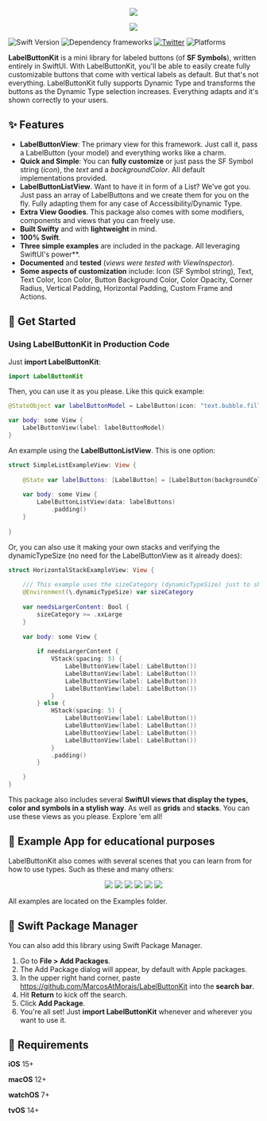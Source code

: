 <p align="center">
  <img src="https://www.marcostmorais.com/labelbutton/cover2.png">
</p>
<p align="center">
    <img src="https://www.marcostmorais.com/labelbutton/cover.png">
</p>

![Swift Version](https://img.shields.io/badge/Swift-5.5-F16D39.svg?style=flat) ![Dependency frameworks](https://img.shields.io/badge/Supports-_Swift_Package_Manager-F16D39.svg?style=flat) [![Twitter](https://img.shields.io/badge/twitter-@marcostmorais-blue.svg?style=flat)](https://twitter.com/marcostmorais) ![Platforms](https://img.shields.io/badge/platforms-iOS%20%7C%20macOS%20%7C%20watchOS%20%7C%20tvOS%20%7C%20iPadOS-blue)

**LabelButtonKit** is a mini library for labeled buttons (of **SF Symbols**), written entirely in SwiftUI. With LabelButtonKit, you'll be able to easily create fully customizable buttons that come with vertical labels as default. But that's not everything. LabelButtonKit fully supports Dynamic Type and transforms the buttons as the Dynamic Type selection increases. Everything adapts and it's shown correctly to your users.

## ✨ Features

- **LabelButtonView**: The primary view for this framework. Just call it, pass a LabelButton (your model) and everything works like a charm.
- **Quick and Simple**: You can **fully customize** or just pass the SF Symbol string (*icon*), the *text* and a *backgroundColor*. All default implementations provided.
- **LabelButtonListView**. Want to have it in form of a List? We've got you. Just pass an array of LabelButtons and we create them for you on the fly. Fully adapting them for any case of Accessibility/Dynamic Type.
- **Extra View Goodies**. This package also comes with some modifiers, components and views that you can freely use.
- **Built Swifty** and with **lightweight** in mind.
- **100% Swift**.
- **Three simple examples** are included in the package. All leveraging SwiftUI's power**.
- **Documented** and **tested** (*views were tested with ViewInspector*).
- **Some aspects of customization** include: Icon (SF Symbol string), Text, Text Color, Icon Color, Button Background Color, Color Opacity, Corner Radius, Vertical Padding, Horizontal Padding, Custom Frame and Actions.

## 🚀 Get Started

### Using LabelButtonKit in Production Code
Just **import LabelButtonKit**:

```swift
import LabelButtonKit
```

Then, you can use it as you please. Like this quick example:

```swift
@StateObject var labelButtonModel = LabelButton(icon: "text.bubble.fill", text: "Translate", textColor: .accentColor, iconColor: .accentColor, backgroundColor: .accentColor.opacity(0.15))

var body: some View {
    LabelButtonView(label: labelButtonModel)
}
```

An example using the **LabelButtonListView**. This is one option:
```swift
struct SimpleListExampleView: View {
    
    @State var labelButtons: [LabelButton] = [LabelButton(backgroundColor: .purple.opacity(0.50)), LabelButton(), LabelButton()]
    
    var body: some View {
        LabelButtonListView(data: labelButtons)
            .padding()
    }
    
}
```

Or, you can also use it making your own stacks and verifying the dynamicTypeSize (no need for the LabelButtonView as it already does):


```swift
struct HorizontalStackExampleView: View {
    
    /// This example uses the sizeCategory (dynamicTypeSize) just to show that it can be used outside the LabelButtonListView. LabelButtons already adjust accordingly.
    @Environment(\.dynamicTypeSize) var sizeCategory
    
    var needsLargerContent: Bool {
        sizeCategory >= .xxLarge
    }
    
    var body: some View {
                
        if needsLargerContent {
            VStack(spacing: 5) {
                LabelButtonView(label: LabelButton())
                LabelButtonView(label: LabelButton())
                LabelButtonView(label: LabelButton())
                LabelButtonView(label: LabelButton())
            }
        } else {
            HStack(spacing: 5) {
                LabelButtonView(label: LabelButton())
                LabelButtonView(label: LabelButton())
                LabelButtonView(label: LabelButton())
                LabelButtonView(label: LabelButton())
            }
            .padding()
        }

    }
}
```

This package also includes several **SwiftUI views that display the types, color and symbols in a stylish way**. As well as **grids** and **stacks**. You can use these views as you please. Explore 'em all!

## 📱 Example App for educational purposes

LabelButtonKit also comes with several scenes that you can learn from for how to use types. Such as these and many others:

<p align="center">
  <img src="https://www.marcostmorais.com/labelbutton/example1.png">
  <img src="https://www.marcostmorais.com/labelbutton/example2.png">
  <img src="https://www.marcostmorais.com/labelbutton/example3.png">
  <img src="https://www.marcostmorais.com/labelbutton/example4.png">
  <img src="https://www.marcostmorais.com/labelbutton/example5.png">
  <img src="https://www.marcostmorais.com/labelbutton/example6.png">

</p>

All examples are located on the Examples folder.

## 🔨 Swift Package Manager

You can also add this library using Swift Package Manager.

1. Go to **File > Add Packages**.
2. The Add Package dialog will appear, by default with Apple packages.
3. In the upper right hand corner, paste https://github.com/MarcosAtMorais/LabelButtonKit into the **search bar**.
4. Hit **Return** to kick off the search.
5. Click **Add Package**.
6. You're all set! Just **import LabelButtonKit** whenever and wherever you want to use it.

## 🌟 Requirements

**iOS** 15+

**macOS** 12+

**watchOS** 7+

**tvOS** 14+
